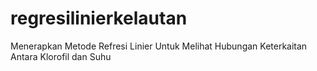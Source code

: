 # regresilinierkelautan
Menerapkan Metode Refresi Linier Untuk Melihat Hubungan Keterkaitan Antara Klorofil dan Suhu

